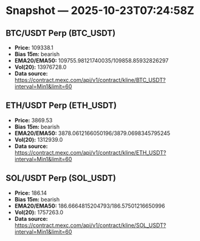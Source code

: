 # Snapshot — 2025-10-23T07:24:58Z

## BTC/USDT Perp (BTC_USDT)
- **Price:** 109338.1
- **Bias 15m:** bearish
- **EMA20/EMA50:** 109755.98121740035/109858.85932826297
- **Vol(20):** 13976728.0
- **Data source:** https://contract.mexc.com/api/v1/contract/kline/BTC_USDT?interval=Min1&limit=60

## ETH/USDT Perp (ETH_USDT)
- **Price:** 3869.53
- **Bias 15m:** bearish
- **EMA20/EMA50:** 3878.0612166050196/3879.0698345795245
- **Vol(20):** 1312939.0
- **Data source:** https://contract.mexc.com/api/v1/contract/kline/ETH_USDT?interval=Min1&limit=60

## SOL/USDT Perp (SOL_USDT)
- **Price:** 186.14
- **Bias 15m:** bearish
- **EMA20/EMA50:** 186.6664815204793/186.57501216650996
- **Vol(20):** 1757263.0
- **Data source:** https://contract.mexc.com/api/v1/contract/kline/SOL_USDT?interval=Min1&limit=60
